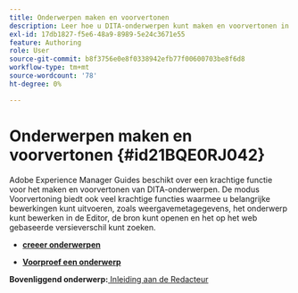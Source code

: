 ```yaml
---
title: Onderwerpen maken en voorvertonen
description: Leer hoe u DITA-onderwerpen kunt maken en voorvertonen in Adobe Experience Manager Guides.
exl-id: 17db1827-f5e6-48a9-8989-5e24c3671e55
feature: Authoring
role: User
source-git-commit: b8f3756e0e8f0338942efb77f00600703be8f6d8
workflow-type: tm+mt
source-wordcount: '78'
ht-degree: 0%

---
```


# Onderwerpen maken en voorvertonen {#id21BQE0RJ042}

Adobe Experience Manager Guides beschikt over een krachtige functie voor het maken en voorvertonen van DITA-onderwerpen. De modus Voorvertoning biedt ook veel krachtige functies waarmee u belangrijke bewerkingen kunt uitvoeren, zoals weergavemetagegevens, het onderwerp kunt bewerken in de Editor, de bron kunt openen en het op het web gebaseerde versieverschil kunt zoeken.

- **[creeer onderwerpen](web-editor-create-topics.md)**

- **[Voorproef een onderwerp](web-editor-preview-topics.md)**


**Bovenliggend onderwerp:**[ Inleiding aan de Redacteur ](web-editor.md)
